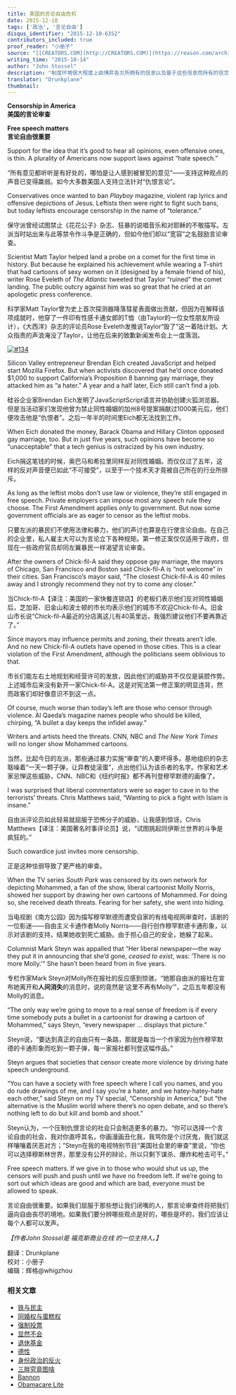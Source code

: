 ```yaml
---
title: 美国的言论自由危机
date: 2015-12-10
tags: ['政治', '言论自由']
disqus_identifier: "2015-12-10-6352"
contributors_included: true
proof_reader: "小册子"
source: "[[CREATORS.COM](http://CREATORS.COM)](https://reason.com/archives/2015/10/14/censorship-in-america)"
writing_time: "2015-10-14"
author: "John Stossel"
description: "制度环境很大程度上由博弈各方所拥有的信息以及基于这些信息而持有的信念和预期所决定，信息控制历来是砖制权力的一大基石，因而言论自由也是其他所有自由的前提，近年来，美国人向来保有言论自由正在遭受侵蚀，尽管规模还不大，但蚁穴之于大堤同样也是威胁。"
translator: "Drunkplane"
thumbnail:
---
```


**Censorship in America**  
**美国的言论审查**

**Free speech matters**  
**言论自由很重要**

Support for the idea that it’s good to hear all opinions, even offensive ones, is thin. A plurality of Americans now support laws against “hate speech.”

“所有意见都听听是有好处的，哪怕是让人感到被冒犯的意见”——支持这种观点的声音已变得羸弱。如今大多数美国人支持立法针对“仇恨言论”。

Conservatives once wanted to ban *Playboy* magazine, violent rap lyrics and offensive depictions of Jesus. Leftists then were right to fight such bans, but today leftists encourage censorship in the name of “tolerance.”

保守派曾经试图禁止《花花公子》杂志、狂暴的说唱音乐和对耶稣的不敬描写。左派当时站出来与此等禁令作斗争是正确的，但如今他们却以“宽容”之名鼓励言论审查。

Scientist Matt Taylor helped land a probe on a comet for the first time in history. But because he explained his achievement while wearing a T-shirt that had cartoons of sexy women on it (designed by a female friend of his), writer Rose Eveleth of *The Atlantic* tweeted that Taylor “ruined” the comet landing. The public outcry against him was so great that he cried at an apologetic press conference.

科学家Matt Taylor曾为史上首次探测器降落彗星表面做出贡献，但因为在解释该项成就时，他穿了一件印有性感卡通女郎的T恤（由Taylor的一位女性朋友所设计），《大西洋》杂志的评论员Rose Eveleth发推说Taylor“毁了”这一着陆计划。大众指责的声浪淹没了Taylor，让他在后来的致歉新闻发布会上一度落泪。

[![#134](https://headsalon.org/wordpress/wp-content/uploads/2015/12/134-300x150.jpg)](https://headsalon.org/wordpress/wp-content/uploads/2015/12/134.jpg)

Silicon Valley entrepreneur Brendan Eich created JavaScript and helped start Mozilla Firefox. But when activists discovered that he’d once donated $1,000 to support California’s Proposition 8 banning gay marriage, they attacked him as “a hater.” A year and a half later, Eich still can’t find a job.

硅谷企业家Brendan Eich发明了JavaScriptScript语言并协助创建火狐浏览器。但是当活动家们发现他曾为禁止同性婚姻的加州8号提案捐献过1000美元后，他们便攻击他是“仇恨者”。之后一年半的时间里Eich都无法找到工作。

When Eich donated the money, Barack Obama and Hillary Clinton opposed gay marriage, too. But in just five years, such opinions have become so “unacceptable” that a tech genius is ostracized by his own industry.

Eich捐这笔钱的时候，奥巴马和希拉里同样反对同性婚姻。而仅仅过了五年，这样的反对声音便已如此“不可接受”，以至于一个技术天才竟被自己所在的行业所排斥。

As long as the leftist mobs don’t use law or violence, they’re still engaged in free speech. Private employers can impose most any speech rule they choose. The First Amendment applies *only* to government. But now some government officials are as eager to censor as the leftist mobs.

只要左派的暴民们不使用法律和暴力，他们的声讨也算是在行使言论自由。在自己的企业里，私人雇主大可以为言论立下各种规矩。第一修正案仅仅适用于政府，但现在一些政府官员却同左翼暴民一样渴望言论审查。

After the owners of Chick-fil-A said they oppose gay marriage, the mayors of Chicago, San Francisco and Boston said Chick-fil-A is “not welcome” in their cities. San Francisco’s mayor said, “The closest Chick-fil-A is 40 miles away and I strongly recommend they not try to come any closer.”

当Chick-fil-A【译注：美国的一家快餐连锁店】的老板们表示他们反对同性婚姻后，芝加哥、旧金山和波士顿的市长均表示他们的城市不欢迎Chick-fil-A。旧金山市长说“Chick-fil-A最近的分店离这儿有40英里远，我强烈建议他们不要再靠近了。”

Since mayors may influence permits and zoning, their threats aren’t idle. And no new Chick-fil-A outlets have opened in those cities. This is a clear violation of the First Amendment, although the politicians seem oblivious to that.

市长们能左右土地规划和经营许可的发放，因此他们的威胁并不仅仅是装腔作势。上述城市后来没有新开一家Chick-fil-A。这是对宪法第一修正案的明显违背，然而政客们却好像意识不到这一点。

Of course, much worse than today’s left are those who censor through violence. Al Qaeda’s magazine names people who should be killed, chirping, “A bullet a day keeps the infidel away.”

Writers and artists heed the threats. CNN, NBC and *The New York Times* will no longer show Mohammed cartoons.

当然，比起今日的左派，那些通过暴力实施“审查”的人要坏得多。基地组织的杂志聒噪着“一天一颗子弹，让异教徒滚蛋”，点出他们认为该杀者的名字。作家和艺术家忌惮这些威胁，CNN、NBC和《纽约时报》都不再刊登穆罕默德的画像了。

I was surprised that liberal commentators were so eager to cave in to the terrorists’ threats. Chris Matthews said, “Wanting to pick a fight with Islam is insane.”

自由派评论员如此轻易就屈服于恐怖分子的威胁，让我感到惊讶。Chris Matthews【译注：美国著名时事评论员】说，“试图挑起同伊斯兰世界的斗争是疯狂的。”

Such cowardice just invites more censorship.

正是这种怯弱导致了更严格的审查。

When the TV series *South Park* was censored by its own network for depicting Mohammed, a fan of the show, liberal cartoonist Molly Norris, showed her support by drawing her own cartoons of Mohammed. For doing so, she received death threats. Fearing for her safety, she went into hiding.

当电视剧《南方公园》因为描写穆罕默德而遭受自家的有线电视网审查时，该剧的一位影迷——自由主义卡通作者Molly Norris——自行创作穆罕默德卡通形象，以示对该剧的支持，结果她收到死亡威胁。由于担心自己的安全，她躲了起来。

Columnist Mark Steyn was appalled that “Her liberal newspaper—the way they put it in announcing that she’d gone, *ceased to exist*, was: ‘There is no more Molly.'” She hasn’t been heard from in five years.

专栏作家Mark Steyn对Molly所在报社的反应感到惊骇。“她那自由派的报社在宣布她离开和**人间消失**的消息时，说的竟然是‘这里不再有Molly’”，之后五年都没有Molly的消息。

“The only way we’re going to move to a real sense of freedom is if every time somebody puts a bullet in a cartoonist for drawing a cartoon of Mohammed,” says Steyn, “every newspaper … displays that picture.”

Steyn说，“要达到真正的自由只有一条路，那就是每当一个作家因为创作穆罕默德的卡通形象而吃到一颗子弹，每一家报社都刊登这幅作品。”

Steyn argues that societies that censor create more violence by driving hate speech underground.

“You can have a society with free speech where I call you names, and you do rude drawings of me, and I say you’re a hater, and we hatey-hatey-hate each other,” said Steyn on my TV special, “Censorship in America,” but “the alternative is the Muslim world where there’s no open debate, and so there’s nothing left to do but kill and bomb and shoot.”

Steyn认为，一个压制仇恨言论的社会只会制造更多的暴力。“你可以选择一个言论自由的社会，我对你直呼其名，你画漫画丑化我，我骂你是个讨厌鬼，我们就这样嚷嚷着厌恶对方；”Steyn在我的电视特别节目“美国社会里的审查”里说，“你也可以选择穆斯林世界，那里没有公开的辩论，所以只剩下谋杀、爆炸和枪击可干。”

Free speech matters. If we give in to those who would shut us up, the censors will push and push until we have no freedom left. If we’re going to sort out which ideas are good and which are bad, everyone must be allowed to speak.

言论自由很重要。如果我们屈服于那些想让我们闭嘴的人，那言论审查终将把我们逼向自由丧尽的境地。如果我们要分辨哪些观点是好的，哪些是坏的，我们应该让每个人都可以发声。

*【作者John Stossel是 福克斯商业在线 的一位主持人。】*


翻译：Drunkplane  
校对：小册子  
编辑：辉格@whigzhou


### 相关文章

* [铁与民主](https://headsalon.org/archives/7815.html "铁与民主")
* [同婚权与蛋糕权](https://headsalon.org/archives/7813.html "同婚权与蛋糕权")
* [强制投票](https://headsalon.org/archives/7799.html "强制投票")
* [显然不会](https://headsalon.org/archives/7797.html "显然不会")
* [退休基金](https://headsalon.org/archives/7795.html "退休基金")
* [德性](https://headsalon.org/archives/7777.html "德性")
* [身份政治的反火](https://headsalon.org/archives/7643.html "身份政治的反火")
* [三胖究竟图啥](https://headsalon.org/archives/7639.html "三胖究竟图啥")
* [Bannon](https://headsalon.org/archives/7682.html "Bannon")
* [Obamacare Lite](https://headsalon.org/archives/7664.html "Obamacare Lite")
